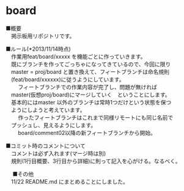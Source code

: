 board
=====

■概要  
　掲示板用リポジトリです。  

■ルール(*2013/11/14時点)  
　作業用feat/board/xxxxx を機能ごとに作っていきます。  
　既にブランチを作ってごっちゃになってきているので、今回に限り  
　master = proj/board と置き換えて、フィートブランチは命名規則  
　(feat/board/xxxxxx)に従うようにしています。  
　
　フィートブランチでの作業内容が完了し、問題が無ければ  
　master(仮想proj/board)にマージしていく　ということにします。  
　基本的にはmaster 以外のブランチは常時1つだけという状態を保つ  
　ようにしようと考えています。  
　
　作ったフィートブランチはこれまで同様リモートにも同じ名前で  
　プッシュし、見えるようにします。  
　
　board/comment02以降の新フィートブランチから開始。  

■コミット時のコメントについて  
　コメントは必ず入れます(マージ時は別)  
　規則(1行目概要、3行目から詳細)に則って記入を心がける。なるべく。  

　
■その他  
　11/22 README.md にまとめることにしました。  

